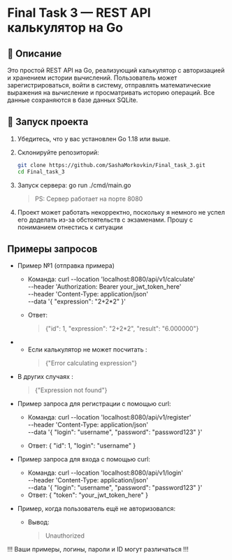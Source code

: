 # Final Task 3 — REST API калькулятор на Go

## 📌 Описание

Это простой REST API на Go, реализующий калькулятор с авторизацией и хранением истории вычислений. Пользователь может зарегистрироваться, войти в систему, отправлять математические выражения на вычисление и просматривать историю операций. Все данные сохраняются в базе данных SQLite.

## 🚀 Запуск проекта

1. Убедитесь, что у вас установлен Go 1.18 или выше.
2. Склонируйте репозиторий:
   ```bash
   git clone https://github.com/SashaMorkovkin/Final_task_3.git
   cd Final_task_3
3. Запуск сервера:
    go run ./cmd/main.go
   > PS: Сервер работает на порте 8080

4. Проект может работать некорректно, поскольку я немного не успел его доделать из-за обстоятельств с экзаменами.
   Прошу с пониманием отнестись к ситуации

## Примеры запросов
+ Пример №1 (отправка примера)
    + Команда:
        curl --location 'localhost:8080/api/v1/calculate' \
         --header 'Authorization: Bearer your_jwt_token_here' \
         --header 'Content-Type: application/json' \
         --data '{
           "expression": "2+2*2"
        }'


    + Ответ:
        >{"id": 1, "expression": "2+2*2", "result": "6.000000"}

+ + Если калькулятор не может посчитать :
    >{"Error calculating expression"}
+ В других случаях :
    >{"Expression not found"}

+ Пример запроса для регистрации с помощью curl:
  + Команда:
       curl --location 'localhost:8080/api/v1/register' \
      --header 'Content-Type: application/json' \
      --data '{
        "login": "username",
        "password": "password123"
      }'

  + Ответ:
       {
        "id": 1,
        "login": "username"
      }

+ Пример запроса для входа с помощью curl:
   + Команда:
          curl --location 'localhost:8080/api/v1/login' \
         --header 'Content-Type: application/json' \
         --data '{
           "login": "username",
           "password": "password123"
         }'
  + Ответ:
          {
           "token": "your_jwt_token_here"
         }

+ Пример, когда пользователь ещё не авторизовался:
  + Вывод:
       > Unauthorized
  


!!! Ваши примеры, логины, пароли  и ID могут различаться !!!

